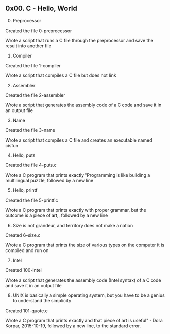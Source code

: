 ## 0x00. C - Hello, World

0. Preprocessor

Created the file 0-preprocessor

Wrote a script that runs a C file through the preprocessor and save the result into another file

1. Compiler

Created the file 1-compiler

Wrote a script that compiles a C file but does not link

2. Assembler

Created the file 2-assembler

Wrote a script that generates the assembly code of a C code and save it in an output file

3. Name

Created the file 3-name

Wrote a script that compiles a C file and creates an executable named cisfun

4. Hello, puts

Created the file 4-puts.c

Wrote a C program that prints exactly "Programming is like building a multilingual puzzle, followed by a new line

5. Hello, printf

Created the file 5-printf.c

Wrote a C program that prints exactly with proper grammar, but the outcome is a piece of art,, followed by a new line


6. Size is not grandeur, and territory does not make a nation

Created 6-size.c

Wrote a C program that prints the size of various types on the computer it is compiled and run on

7. Intel

Created 100-intel

Wrote  a script that generates the assembly code (Intel syntax) of a C code and save it in an output file

8. UNIX is basically a simple operating system, but you have to be a genius to understand the simplicity

Created 101-quote.c

Wrote a C program that prints exactly and that piece of art is useful" - Dora Korpar, 2015-10-19, followed by a new line, to the standard error.






